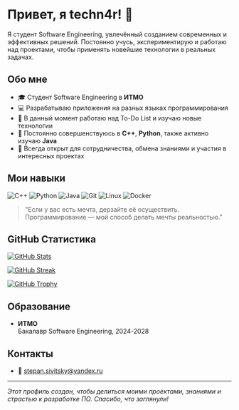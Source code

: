 # Привет, я techn4r! 👋

Я студент Software Engineering, увлечённый созданием современных и эффективных решений. Постоянно учусь, экспериментирую и работаю над проектами, чтобы применять новейшие технологии в реальных задачах.

## Обо мне
- 🎓 Студент Software Engineering в **ИТМО**
- 💻 Разрабатываю приложения на разных языках программирования
- 🔭 В данный момент работаю над To-Do List и изучаю новые технологии
- 🌱 Постоянно совершенствуюсь в **C++**, **Python**, также активно изучаю **Java**
- 🤝 Всегда открыт для сотрудничества, обмена знаниями и участия в интересных проектах

## Мои навыки
![C++](https://img.shields.io/badge/C++-00599C?style=for-the-badge&logo=c%2B%2B&logoColor=white)
![Python](https://img.shields.io/badge/Python-3776AB?style=for-the-badge&logo=python&logoColor=white)
![Java](https://img.shields.io/badge/Java-007396?style=for-the-badge&logo=java&logoColor=white)
![Git](https://img.shields.io/badge/Git-F05032?style=for-the-badge&logo=git&logoColor=white)
![Linux](https://img.shields.io/badge/Linux-FCC624?style=for-the-badge&logo=linux&logoColor=black)
![Docker](https://img.shields.io/badge/Docker-2496ED?style=for-the-badge&logo=docker&logoColor=white)

> "Если у вас есть мечта, дерзайте её осуществить. Программирование — мой способ делать мечты реальностью."  

## GitHub Статистика
<!-- Основная статистика -->
[![GitHub Stats](https://github-readme-stats.vercel.app/api?username=techn4r&show_icons=true&theme=radical)](https://github.com/techn4r)

<!-- Статистика непрерывного streak -->
[![GitHub Streak](https://github-readme-streak-stats.herokuapp.com/?user=techn4r&theme=radical)](https://github.com/techn4r)

<!-- Трофеи GitHub -->
[![GitHub Trophy](https://github-profile-trophy.vercel.app/?username=techn4r&theme=onedark)](https://github.com/techn4r)

## Образование
- **ИТМО**  
  Бакалавр Software Engineering, 2024-2028

## Контакты
- 📧 [stepan.sivitsky@yandex.ru](mailto:stepan.sivitsky@yandex.ru)

---

*Этот профиль создан, чтобы делиться моими проектами, знаниями и страстью к разработке ПО. Спасибо, что заглянули!*
